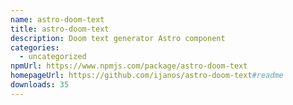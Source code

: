 ```yaml
---
name: astro-doom-text
title: astro-doom-text
description: Doom text generator Astro component
categories:
  - uncategorized
npmUrl: https://www.npmjs.com/package/astro-doom-text
homepageUrl: https://github.com/ijanos/astro-doom-text#readme
downloads: 35
---
```


